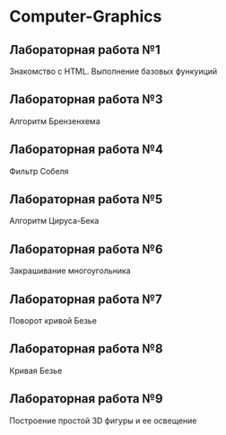 # Computer-Graphics
## Лабораторная работа №1
Знакомство с HTML. Выполнение базовых функуиций
## Лабораторная работа №3
Алгоритм Брензенхема
## Лабораторная работа №4
Фильтр Собеля
## Лабораторная работа №5
Алгоритм Цируса-Бека
## Лабораторная работа №6
Закрашивание многоугольника
## Лабораторная работа №7
Поворот кривой Безье
## Лабораторная работа №8
Кривая Безье
## Лабораторная работа №9
Построение простой 3D фигуры и ее освещение
